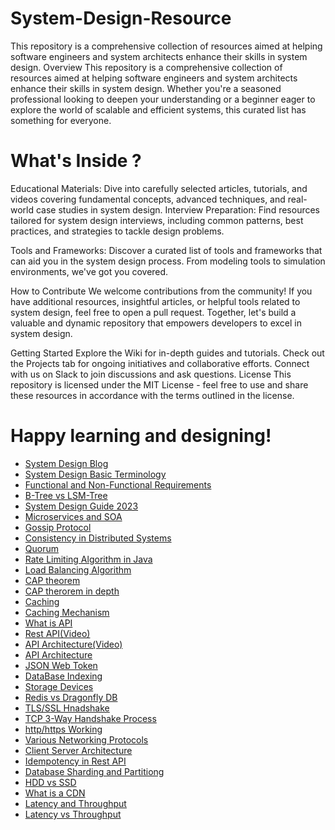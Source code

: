 # System-Design-Resource
This repository is a comprehensive collection of resources aimed at helping software engineers and system architects enhance their skills in system design. 
Overview
This repository is a comprehensive collection of resources aimed at helping software engineers and system architects enhance their skills in system design. Whether you're a seasoned professional looking to deepen your understanding or a beginner eager to explore the world of scalable and efficient systems, this curated list has something for everyone.

# What's Inside ?

Educational Materials: Dive into carefully selected articles, tutorials, and videos covering fundamental concepts, advanced techniques, and real-world case studies in system design.
Interview Preparation: Find resources tailored for system design interviews, including common patterns, best practices, and strategies to tackle design problems.

Tools and Frameworks: Discover a curated list of tools and frameworks that can aid you in the system design process. From modeling tools to simulation environments, we've got you covered.


How to Contribute
We welcome contributions from the community! If you have additional resources, insightful articles, or helpful tools related to system design, feel free to open a pull request. Together, let's build a valuable and dynamic repository that empowers developers to excel in system design.



Getting Started
Explore the Wiki for in-depth guides and tutorials.
Check out the Projects tab for ongoing initiatives and collaborative efforts.
Connect with us on Slack to join discussions and ask questions.
License
This repository is licensed under the MIT License - feel free to use and share these resources in accordance with the terms outlined in the license.

 # Happy learning and designing!

- [System Design Blog](https://gaurav789.hashnode.dev)
- [System Design Basic Terminology](https://www.geeksforgeeks.org/important-key-concepts-and-terminologies-learn-system-design/?ref=lbp)
- [Functional and Non-Functional Requirements](https://www.geeksforgeeks.org/functional-vs-non-functional-requirements/?ref=roadmap)
- [B-Tree vs LSM-Tree](https://tikv.org/deep-dive/key-value-engine/b-tree-vs-lsm/)
- [System Design Guide 2023](https://www.educative.io/blog/complete-guide-to-system-design)
- [Microservices and SOA](https://www.baeldung.com/cs/microservices-soa-differences)
- [Gossip Protocol](http://highscalability.com/blog/2023/7/16/gossip-protocol-explained.html)
- [Consistency in Distributed Systems](https://www.cl.cam.ac.uk/teaching/0910/ConcDistS/11a-cons-tx.pdf)
- [Quorum](https://www.educative.io/answers/what-is-quorum-in-distributed-systems)
- [Rate Limiting Algorithm in Java](https://www.codereliant.io/rate-limiting-deep-dive/)
- [Load Balancing Algorithm](https://aws.amazon.com/what-is/load-balancing/)
- [CAP theorem](https://en.wikipedia.org/wiki/CAP_theorem)
- [CAP therorem in depth](https://gaurav789.hashnode.dev/from-theory-to-reality-how-google-spanner-challenges-the-cap-theorem)
- [Caching](https://aws.amazon.com/caching/)
- [Caching Mechanism](https://hackernoon.com/5-caching-mechanisms-to-speed-up-your-application)
- [What is API](https://www.postman.com/what-is-an-api/)
- [Rest API(Video)](https://youtu.be/uFGJVQvR59A?si=5skzaXwZedrRF2GL)
- [API Architecture(Video)](https://youtu.be/4vLxWqE94l4?si=iM8duvexWHAJiMFv)
- [API Architecture](https://nordicapis.com/top-architectural-styles-for-apis-in-2023/)
- [JSON Web Token](https://jwt.io/introduction)
- [DataBase Indexing](https://youtu.be/3G293is403I?si=uD4VbVLsZ9joqVt5)
- [Storage Devices](https://experience.dropbox.com/get-organized/storage-devices)
- [Redis vs Dragonfly DB ](https://gaurav789.hashnode.dev/redis-vs-dragonfly-db-exploring-in-memory-titans)
- [TLS/SSL Hnadshake](https://sematext.com/glossary/ssl-tls-handshake/)
- [TCP 3-Way Handshake Process](https://www.geeksforgeeks.org/tcp-3-way-handshake-process/)
- [http/https Working](https://www.geeksforgeeks.org/explain-working-of-https/)
- [Various Networking Protocols](https://www.forbes.com/advisor/business/types-network-protocols/)
- [Client Server Architecture ](https://www.interviewbit.com/blog/client-server-architecture/)
- [Idempotency in Rest API](https://youtu.be/J2IcD9FZvZU?si=Z0KthQFbQ3JhmZbe)
- [Database Sharding and Partitiong ](https://youtu.be/wXvljefXyEo?si=BNhLuZhy-b_ahxzf)
- [HDD vs SSD ](https://www.geeksforgeeks.org/difference-between-hard-disk-drive-hdd-and-solid-state-drive-ssd/)
- [What is a CDN](https://aws.amazon.com/what-is/cdn/)
- [Latency and Throughput](https://javachallengers.com/latency-and-throughput/)
- [Latency vs Throughput](https://gaurav789.hashnode.dev/beyond-the-basics-advanced-techniques-for-low-latency-and-high-throughput-systems)

